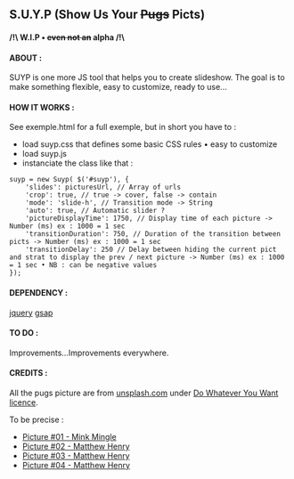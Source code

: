 ## S.U.Y.P (Show Us Your ~~Pugs~~ Picts)
#### /!\ W.I.P • ~~even not an~~ alpha /!\

#### ABOUT :
SUYP is one more JS tool that helps you to create slideshow.
The goal is to make something flexible, easy to customize, ready to use...

#### HOW IT WORKS :
See exemple.html for a full exemple, but in short you have to :
- load suyp.css that defines some basic CSS rules • easy to customize
- load suyp.js
- instanciate the class like that :

```
suyp = new Suyp( $('#suyp'), {
	'slides': picturesUrl, // Array of urls
	'crop': true, // true -> cover, false -> contain
	'mode': 'slide-h', // Transition mode -> String
	'auto': true, // Automatic slider ? 
	'pictureDisplayTime': 1750, // Display time of each picture -> Number (ms) ex : 1000 = 1 sec
	'transitionDuration': 750, // Duration of the transition between picts -> Number (ms) ex : 1000 = 1 sec
	'transitionDelay': 250 // Delay between hiding the current pict and strat to display the prev / next picture -> Number (ms) ex : 1000 = 1 sec • NB : can be negative values
});	
```

#### DEPENDENCY :
[jquery](https://jquery.com/)
[gsap](https://greensock.com/gsap)

#### TO DO :
Improvements...Improvements everywhere.

#### CREDITS :

All the pugs picture are from [unsplash.com](https://unsplash.com/) under [Do Whatever You Want licence](https://unsplash.com/license).

To be precise :
- [Picture #01 - Mink Mingle](https://unsplash.com/photos/8qiBIM2YA3s)
- [Picture #02 - Matthew Henry](https://unsplash.com/photos/2Ts5HnA67k8)
- [Picture #03 - Matthew Henry](https://unsplash.com/photos/hnYMacpvKZY)
- [Picture #04 - Matthew Henry](https://unsplash.com/photos/3lL_Nlvpl08)